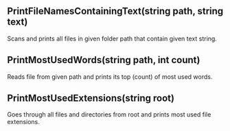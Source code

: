 ## PrintFileNamesContainingText(string path, string text)
Scans and prints all files in given folder path that contain given text string.

## PrintMostUsedWords(string path, int count)
Reads file from given path and prints its top (count) of most used words.

## PrintMostUsedExtensions(string root)
Goes through all files and directories from root and prints most used file extensions.
